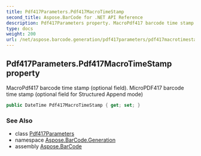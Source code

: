 ```yaml
---
title: Pdf417Parameters.Pdf417MacroTimeStamp
second_title: Aspose.BarCode for .NET API Reference
description: Pdf417Parameters property. MacroPdf417 barcode time stamp optional field. MicroPDF417 barcode time stamp optional field for Structured Append mode
type: docs
weight: 200
url: /net/aspose.barcode.generation/pdf417parameters/pdf417macrotimestamp/
---
```

## Pdf417Parameters.Pdf417MacroTimeStamp property

MacroPdf417 barcode time stamp (optional field). MicroPDF417 barcode time stamp (optional field for Structured Append mode)

```csharp
public DateTime Pdf417MacroTimeStamp { get; set; }
```

### See Also

* class [Pdf417Parameters](../)
* namespace [Aspose.BarCode.Generation](../../pdf417parameters/)
* assembly [Aspose.BarCode](../../../)


